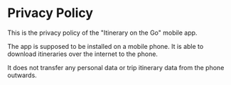 # Privacy Policy

This is the privacy policy of the "Itinerary on the Go" mobile app.

The app is supposed to be installed on a mobile phone. It is able to download itineraries over the internet to the phone.

It does not transfer any personal data or trip itinerary data from the phone outwards.
